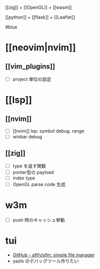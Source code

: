 [[zig]] + [[OpenGL]] + [[wasm]]

[[python]] + [[flask]] + [[Leaflet]]

#blue

# [[neovim|nvim]]
## [[vim_plugins]]
- [ ] project 単位の設定

# [[lsp]]
## [[nvim]]
- [ ] [[nvim]] lsp: symbol debug. range
- [ ] winbar debug

## [[zig]]
- [ ] type を返す関数
- [ ] ponter型の payload
- [ ] index type
- [ ] OpenGL parse code 生成

# w3m
- [ ] push 時のキャッシュ挙動

# tui
- [GitHub - afify/sfm: simple file manager](https://github.com/afify/sfm)
- yazls のデバッグツール作りたい
